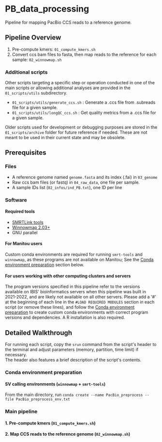 # PB_data_processing

Pipeline for mapping PacBio CCS reads to a reference genome.

## Pipeline Overview

1. Pre-compute kmers: `01_compute_kmers.sh`
2. Convert ccs bam files to fasta, then map reads to the reference for each sample: `02_winnowmap.sh` 


### Additional scripts

Other scripts targeting a specific step or operation conducted in one of the main scripts or allowing additional analyses are provided in the `01_scripts/utils` subdirectory.

* `01_scripts/utils/generate_ccs.sh` : Generate a .ccs file from .subreads file for a given sample.
* `01_scripts/utils/longQC_ccs.sh` : Get quality metrics from a .ccs file for a given sample.

Older scripts used for development or debugging purposes are stored in the `01_scripts/archive` folder for future reference if needed. These are not meant to be used in their current state and may be obsolete.



## Prerequisites

### Files

* A reference genome named `genome.fasta` and its index (.fai) in `03_genome`
* Raw ccs bam files (or fastq) in `04_raw_data`, one file per sample.
* A sample IDs list (`02_infos/ind_PB.txt`), one ID per line

### Software

#### Required tools
* [SMRTLink tools](https://www.pacb.com/support/software-downloads/)
* [Winnowmap 2.03+](https://github.com/marbl/Winnowmap/releases/tag/v2.03)
* GNU parallel


#### For Manitou users
Custom conda environments are required for running `smrt-tools` and `winnowmap`, as these programs are not available on Manitou; See the [Conda environment preparation](#conda-environment-preparation) section below. 

#### For users working with other computing clusters and servers
The program versions specified in this pipeline refer to the versions available on IBIS' bioinformatics servers when this pipeline was built in 2021-2022, and are likely not available on all other servers. 
Please add a '#' at the beginning of each line in the `#LOAD REQUIRED MODULES` section in each script (or remove these lines), and follow the [Conda environment preparation](#conda-environment-preparation) to create custom conda environments with correct program versions and dependencies.
A R installation is also required.


## Detailed Walkthrough

For running each script, copy the `srun` command from the script's header to the terminal and adjust parameters (memory, partition, time limit) if necessary.  
The header also features a brief description of the script's contents. 


### Conda environment preparation

#### SV calling environments (`winnowmap` + `smrt-tools`)
From the main directory, run `conda create --name PacBio_preprocess --file PacBio_preprocess_env.txt`

### Main pipeline

#### 1. Pre-compute kmers (`01_compute_kmers.sh`)

#### 2. Map CCS reads to the reference genome (`02_winnowmap.sh`)


